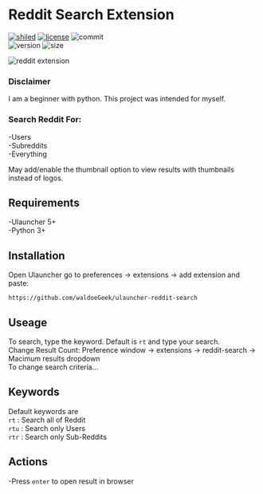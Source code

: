 # **Reddit Search Extension**  
[ ![shiled](https://img.shields.io/badge/Ulauncher-Extension-informational?style=flat-square)](https://ulauncher.io) [ ![license](https://img.shields.io/github/license/waldoeGeek/ulauncher-reddit-search?style=flat-square)](https://github.com/waldoeGeek/ulauncher-reddit-search/blob/master/LICENSE)  ![commit](https://img.shields.io/github/last-commit/waldoeGeek/ulauncher-reddit-search?style=flat-square)  
![version](https://img.shields.io/badge/Version-V1.0-important?style=flat-square) ![size](https://img.shields.io/github/languages/code-size/waldoeGeek/ulauncher-reddit-search?style=flat-square)


![reddit extension](images/reddit_ext.gif)

### Disclaimer  
I am a beginner with python. This project was intended for myself.
### **Search Reddit For:**  

-Users  
-Subreddits  
-Everything  

May add/enable the thumbnail option to view results with thumbnails instead of logos.  

## Requirements  

-Ulauncher 5+  
-Python 3+  

## Installation  

Open Ulauncher go to preferences -> extensions -> add extension and paste:  

```
https://github.com/waldoeGeek/ulauncher-reddit-search
```  
## **Useage**   

To search, type the keyword. Default is `rt` and type your search.  
Change Result Count: Preference window -> extensions -> reddit-search -> Macimum results dropdown  
To change search criteria...  

## **Keywords**
Default keywords are  
`rt` : Search all of Reddit  
`rtu` : Search only Users  
`rtr` : Search only Sub-Reddits  

## **Actions**  

-Press `enter` to open result in browser
